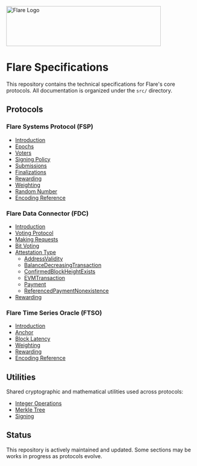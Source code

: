 <p align="left">
  <a href="https://flare.network/" target="blank"><img src="https://content.flare.network/Flare-2.svg" width="410" height="106" alt="Flare Logo" /></a>
</p>

# Flare Specifications

This repository contains the technical specifications for Flare's core protocols. All documentation is organized under the `src/` directory.

## Protocols

### Flare Systems Protocol (FSP)

- [Introduction](src/FSP/Introduction.md)
- [Epochs](src/FSP/Epochs.md)
- [Voters](src/FSP/Voters.md)
- [Signing Policy](src/FSP/SigningPolicy.md)
- [Submissions](src/FSP/Submission.md)
- [Finalizations](src/FSP/Finalization.md)
- [Rewarding](src/FSP/Rewarding.md)
- [Weighting](src/FSP/Weighting.md)
- [Random Number](src/FSP/RandomNumber.md)
- [Encoding Reference](src/FSP/Encoding.md)

### Flare Data Connector (FDC)

- [Introduction](src/FDC/Introduction.md) 
- [Voting Protocol](src/FDC/VotingProtocol.md)
- [Making Requests](src/FDC/MakingRequest.md)
- [Bit Voting](src/FDC/BitVote.md)
- [Attestation Type](src/FDC/AttesationType.md) 
  - [AddressValidity](src/FDC/AttestationTypes/AddressValidity.md)
  - [BalanceDecreasingTransaction](src/FDC/AttestationTypes/BalanceDecreasingTransaction.md)
  - [ConfirmedBlockHeightExists](src/FDC/AttestationTypes/ConfirmedBlockHeightExists.md)
  - [EVMTransaction](src/FDC/AttestationTypes/EVMTransaction.md)
  - [Payment](src/FDC/AttestationTypes/Payment.md)
  - [ReferencedPaymentNonexistence](src/FDC/AttestationTypes/ReferencedPaymentNonexistence.md)
- [Rewarding](src/FDC/Rewarding.md)

### Flare Time Series Oracle (FTSO)

- [Introduction](src/FTSO/Introduction.md)
- [Anchor](src/FTSO/Anchor.md)
- [Block Latency](src/FTSO/BlockLatency.md)
- [Weighting](src/FTSO/Weighting.md)
- [Rewarding](src/FTSO/Rewarding.md)
- [Encoding Reference](src/FTSO/Encoding.md)

## Utilities

Shared cryptographic and mathematical utilities used across protocols:

- [Integer Operations](src/Utilities/IntOperations.md)
- [Merkle Tree](src/Utilities/MerkleTree.md)
- [Signing](src/Utilities/Signing.md)

## Status

This repository is actively maintained and updated. Some sections may be works in progress as protocols evolve.
